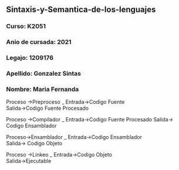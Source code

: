## Sintaxis-y-Semantica-de-los-lenguajes
### Curso: K2051  
### Anio de cursada: 2021  
### Legajo: 1209176  
### Apellido: Gonzalez Sintas  
### Nombre: Maria Fernanda  
  
  
Proceso ->Preproceso _ Entrada->Codigo Fuente   
                       Salida->Codigo Fuente Procesado  
                         
Proceso ->Compilador _ Entrada->Codigo Fuente Procesado
                       Salida-> Codigo Ensamblador    
                         
Proceso->Ensamblador _ Entrada->Codigo Ensamblador  
                       Salida-> Codigo Objeto  
  
Proceso ->Linkeo _     Entrada->Codigo Objeto  
                       Salida->Ejecutable
                      
